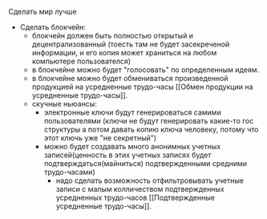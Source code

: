 Сделать мир лучше


- Сделать блокчейн:
	- блокчейн должен быть полностью открытый и децентрализованный (тоесть там не будет засекреченой информации, и его копия может храниться на любом компьютере пользователся)
	- в блокчейне можно будет "голосовать" по определенным идеям.
	- в блокчейне можно будет обмениваться произведенной продукцией на усредненные трудо-часы [[Обмен продукции на усредненные трудо-часы]].
	- скучные ньюансы:
		- электронные ключи будут генерироваться самими пользователями (ключи не будут генерировать какие-то гос структуры а потом давать копию ключа человеку, потому что этот ключь уже "не секретный")
		- можно будет создавать много анонимных учетных записей(ценность в этих учетных записях будет подтверждаться(майниться) подтвержденными средними трудо-часами)
			- надо сделать возможность отфильтровывать учетные записи с малым колличеством подтвержденных усредненных трудо-часов [[Подтвержденные усредненные трудо-часы]].